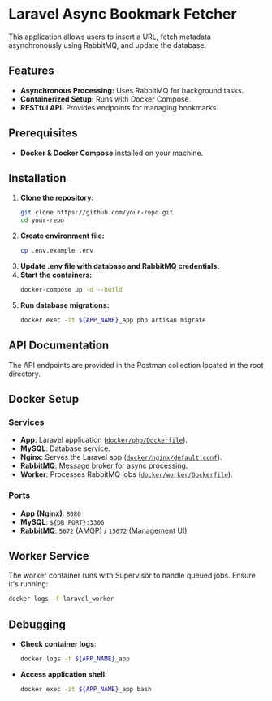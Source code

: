 # Laravel Async Bookmark Fetcher

This application allows users to insert a URL, fetch metadata asynchronously using RabbitMQ, and update the database.

## Features
- **Asynchronous Processing:** Uses RabbitMQ for background tasks.
- **Containerized Setup:** Runs with Docker Compose.
- **RESTful API:** Provides endpoints for managing bookmarks.

## Prerequisites
- **Docker & Docker Compose** installed on your machine.

## Installation

1. **Clone the repository:**
   ```sh
   git clone https://github.com/your-repo.git
   cd your-repo
2. **Create environment file:**
   ```sh
   cp .env.example .env
3. **Update .env file with database and RabbitMQ credentials:**
4. **Start the containers:**
   ```sh
   docker-compose up -d --build
5. **Run database migrations:**
   ```sh
   docker exec -it ${APP_NAME}_app php artisan migrate

## API Documentation

The API endpoints are provided in the Postman collection located in the root directory.

## Docker Setup

### Services

- **App**: Laravel application ([`docker/php/Dockerfile`](docker/php/Dockerfile)).
- **MySQL**: Database service.
- **Nginx**: Serves the Laravel app ([`docker/nginx/default.conf`](docker/nginx/default.conf)).
- **RabbitMQ**: Message broker for async processing.
- **Worker**: Processes RabbitMQ jobs ([`docker/worker/Dockerfile`](docker/worker/Dockerfile)).


### Ports

- **App (Nginx)**: `8080`
- **MySQL**: `${DB_PORT}:3306`
- **RabbitMQ**: `5672` (AMQP) / `15672` (Management UI)

## Worker Service

The worker container runs with Supervisor to handle queued jobs. Ensure it's running:

```sh
docker logs -f laravel_worker
```

## Debugging

- **Check container logs**:
  ```sh
  docker logs -f ${APP_NAME}_app
  ```
- **Access application shell**:
  ```sh
  docker exec -it ${APP_NAME}_app bash
  ```
